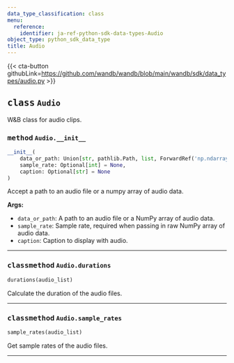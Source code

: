 ```yaml
---
data_type_classification: class
menu:
  reference:
    identifier: ja-ref-python-sdk-data-types-Audio
object_type: python_sdk_data_type
title: Audio
---
```


{{< cta-button githubLink=https://github.com/wandb/wandb/blob/main/wandb/sdk/data_types/audio.py >}}




## <kbd>class</kbd> `Audio`
W&B class for audio clips. 

### <kbd>method</kbd> `Audio.__init__`

```python
__init__(
    data_or_path: Union[str, pathlib.Path, list, ForwardRef('np.ndarray')],
    sample_rate: Optional[int] = None,
    caption: Optional[str] = None
)
```

Accept a path to an audio file or a numpy array of audio data. 



**Args:**
 
 - `data_or_path`:  A path to an audio file or a NumPy array of audio data. 
 - `sample_rate`:  Sample rate, required when passing in raw NumPy array of audio data. 
 - `caption`:  Caption to display with audio. 




---



### <kbd>classmethod</kbd> `Audio.durations`

```python
durations(audio_list)
```

Calculate the duration of the audio files. 

---



### <kbd>classmethod</kbd> `Audio.sample_rates`

```python
sample_rates(audio_list)
```

Get sample rates of the audio files. 

---
